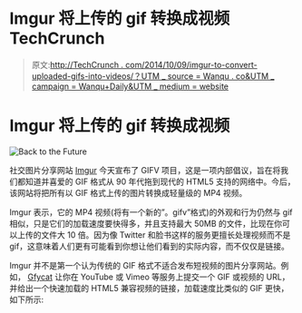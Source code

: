 # Imgur 将上传的 gif 转换成视频 TechCrunch

> 原文:[http://TechCrunch . com/2014/10/09/imgur-to-convert-uploaded-gifs-into-videos/？UTM _ source = Wanqu . co&UTM _ campaign = Wanqu+Daily&UTM _ medium = website](http://techcrunch.com/2014/10/09/imgur-to-convert-uploaded-gifs-into-videos/?utm_source=wanqu.co&utm_campaign=Wanqu+Daily&utm_medium=website)



# Imgur 将上传的 gif 转换成视频



![Back to the Future](../Images/40adac71425841bc18ca6e8bdd539652.png)

社交图片分享网站 [Imgur](http://imgur.com/) 今天宣布了 GIFV 项目，这是一项内部倡议，旨在将我们都知道并喜爱的 GIF 格式从 90 年代拖到现代的 HTML5 支持的网络中。今后，该网站将把所有以 GIF 格式上传的图片转换成轻量级的 MP4 视频。

Imgur 表示，它的 MP4 视频(将有一个新的”。gifv”格式)的外观和行为仍然与 gif 相似，只是它们的加载速度要快得多，并且支持最大 50MB 的文件，比现在你可以上传的文件大 10 倍。因为像 Twitter 和脸书这样的服务更擅长处理视频而不是 gif，这意味着人们更有可能看到你想让他们看到的实际内容，而不仅仅是链接。

Imgur 并不是第一个认为传统的 GIF 格式不适合发布短视频的图片分享网站。例如， [Gfycat](http://www.gfycat.com/) 让你在 YouTube 或 Vimeo 等服务上提交一个 GIF 或视频的 URL，并给出一个快速加载的 HTML5 兼容视频的链接，加载速度比类似的 GIF 更快，如下所示: